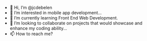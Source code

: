 - 👋 Hi, I’m @jcdebelen
- 👀 I’m interested in mobile app development...
- 🌱 I’m currently learning Front End Web Development.
- 💞️ I’m looking to collaborate on projects that would showcase and enhance my coding ability...
- 📫 How to reach me?

<!---
jcdebelen/jcdebelen is a ✨ special ✨ repository because its `README.md` (this file) appears on your GitHub profile.
You can click the Preview link to take a look at your changes.
--->
